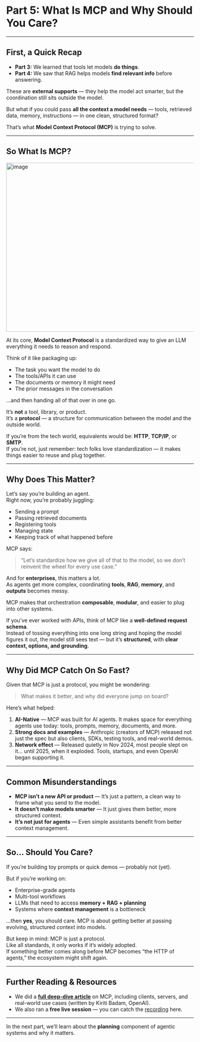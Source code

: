 # Part 5: What Is MCP and Why Should You Care?

---

## First, a Quick Recap

- **Part 3:** We learned that tools let models **do things**.  
- **Part 4:** We saw that RAG helps models **find relevant info** before answering.

These are **external supports** — they help the model act smarter, but the coordination still sits outside the model.  

But what if you could pass **all the context a model needs** — tools, retrieved data, memory, instructions — in one clean, structured format?

That’s what **Model Context Protocol (MCP)** is trying to solve.

---

## So What Is MCP?
<img width="737" height="452" alt="image" src="https://github.com/user-attachments/assets/2e17fcb6-ab35-4a4c-88b4-c74db165e4b8" />


At its core, **Model Context Protocol** is a standardized way to give an LLM everything it needs to reason and respond.

Think of it like packaging up:

- The task you want the model to do  
- The tools/APIs it can use  
- The documents or memory it might need  
- The prior messages in the conversation  

…and then handing all of that over in one go.

It’s **not** a tool, library, or product.  
It’s a **protocol** — a structure for communication between the model and the outside world.

If you’re from the tech world, equivalents would be: **HTTP**, **TCP/IP**, or **SMTP**.  
If you’re not, just remember: tech folks love standardization — it makes things easier to reuse and plug together.

---

## Why Does This Matter?

Let’s say you’re building an agent.  
Right now, you’re probably juggling:

- Sending a prompt  
- Passing retrieved documents  
- Registering tools  
- Managing state  
- Keeping track of what happened before  

MCP says:  
> “Let’s standardize how we give all of that to the model, so we don’t reinvent the wheel for every use case.”

And for **enterprises**, this matters a lot.  
As agents get more complex, coordinating **tools**, **RAG**, **memory**, and **outputs** becomes messy.

MCP makes that orchestration **composable**, **modular**, and easier to plug into other systems.

If you’ve ever worked with APIs, think of MCP like a **well-defined request schema**.  
Instead of tossing everything into one long string and hoping the model figures it out, the model still sees text — but it’s **structured**, with **clear context, options, and grounding**.

---

## Why Did MCP Catch On So Fast?

Given that MCP is just a protocol, you might be wondering:  
> What makes it better, and why did everyone jump on board?

Here’s what helped:

1. **AI-Native** — MCP was built for AI agents. It makes space for everything agents use today: tools, prompts, memory, documents, and more.
2. **Strong docs and examples** — Anthropic (creators of MCP) released not just the spec but also clients, SDKs, testing tools, and real-world demos.
3. **Network effect** — Released quietly in Nov 2024, most people slept on it… until 2025, when it exploded. Tools, startups, and even OpenAI began supporting it.

---

## Common Misunderstandings

- **MCP isn’t a new API or product** — It’s just a pattern, a clean way to frame what you send to the model.  
- **It doesn’t make models smarter** — It just gives them better, more structured context.  
- **It’s not just for agents** — Even simple assistants benefit from better context management.

---

## So… Should You Care?

If you’re building toy prompts or quick demos — probably not (yet).  

But if you’re working on:

- Enterprise-grade agents  
- Multi-tool workflows  
- LLMs that need to access **memory + RAG + planning**  
- Systems where **context management** is a bottleneck  

…then **yes**, you should care. MCP is about getting better at passing evolving, structured context into models.

But keep in mind: MCP is just a protocol.  
Like all standards, it only works if it’s widely adopted.  
If something better comes along before MCP becomes “the HTTP of agents,” the ecosystem might shift again.

---

## Further Reading & Resources

- We did a **[full deep-dive article](https://thenuancedperspective.substack.com/p/mcp-overhyped-misunderstood-and-actually)** on MCP, including clients, servers, and real-world use cases (written by Kiriti Badam, OpenAI).  
- We also ran a **free live session** — you can catch the [recording](https://maven.com/p/82345a) here.

---

In the next part, we’ll learn about the **planning** component of agentic systems and why it matters.
